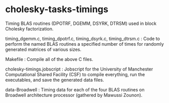 # cholesky-tasks-timings

Timing BLAS routines (DPOTRF, DGEMM, DSYRK, DTRSM) used in block Cholesky factorization.

timing_dgemm.c, timing_dpotrf.c, timing_dsyrk.c, timing_dtrsm.c : Code to perform the named BLAS routines a specified number of times for randomly generated matrices of various sizes. 

Makefile : Compile all of the above C files.

cholesky-timings.jobscript : Jobscript for the University of Manchester Computational Shared Facility (CSF) to compile everything, run the executables, and save the generated data files.

data-Broadwell : Timing data for each of the four BLAS routines on Broadwell architecture processor (gathered by Mawussi Zounon).
